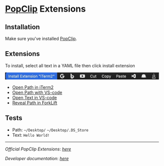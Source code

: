 # [PopClip] Extensions

## Installation
Make sure you've installed [PopClip].

## Extensions
To install, select all text in a YAML file then click install extension

![Installation](img/install.jpg)

* [Open Path in iTerm2](./Open-path-in-iTerm2.yaml)
* [Open Path with VS-code](./Open-path-with-VS-Code.yaml)
* [Open Text in VS-code](./Open-text-in-VS-code.yaml)
* [Reveal Path in ForkLift](./Reveal-path-in-Forklift.yaml)

## Tests
* Path: `~/Desktop/` `~/Desktop/.DS_Store`
* Text: `Hello World!`

----

*Official PopClip Extensions*: [*here*](http://pilotmoon.com/popclip/extensions)

*Developer documentation*: [*here*](https://www.popclip.app/dev/)

[PopClip]: http://pilotmoon.com/popclip/ 'An awesome MacOS app'